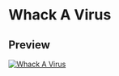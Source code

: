 # Whack A Virus



## Preview

[![Whack A Virus](https://img.youtube.com/vi/4_9hKYViquE/0.jpg)](https://www.youtube.com/watch?v=4_9hKYViquE)

